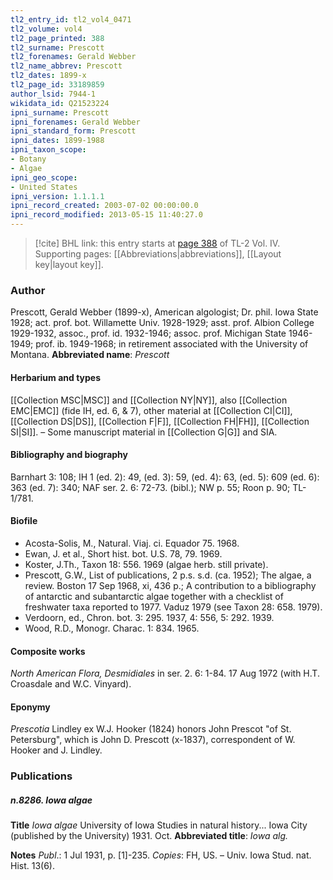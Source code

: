 ```yaml
---
tl2_entry_id: tl2_vol4_0471
tl2_volume: vol4
tl2_page_printed: 388
tl2_surname: Prescott
tl2_forenames: Gerald Webber
tl2_name_abbrev: Prescott
tl2_dates: 1899-x
tl2_page_id: 33189859
author_lsid: 7944-1
wikidata_id: Q21523224
ipni_surname: Prescott
ipni_forenames: Gerald Webber
ipni_standard_form: Prescott
ipni_dates: 1899-1988
ipni_taxon_scope: 
- Botany
- Algae
ipni_geo_scope: 
- United States
ipni_version: 1.1.1.1
ipni_record_created: 2003-07-02 00:00:00.0
ipni_record_modified: 2013-05-15 11:40:27.0
---
```



> [!cite] BHL link: this entry starts at [page 388](https://www.biodiversitylibrary.org/page/33189859) of TL-2 Vol. IV.
> Supporting pages: [[Abbreviations|abbreviations]], [[Layout key|layout key]].

### Author

Prescott, Gerald Webber (1899-x), American algologist; Dr. phil. Iowa State 1928; act. prof. bot. Willamette Univ. 1928-1929; asst. prof. Albion College 1929-1932, assoc., prof. id. 1932-1946; assoc. prof. Michigan State 1946-1949; prof. ib. 1949-1968; in retirement associated with the University of Montana. 
**Abbreviated name**: *Prescott*

#### Herbarium and types

[[Collection MSC|MSC]] and [[Collection NY|NY]], also [[Collection EMC|EMC]] (fide IH, ed. 6, & 7), other material at [[Collection CI|CI]], [[Collection DS|DS]], [[Collection F|F]], [[Collection FH|FH]], [[Collection SI|SI]]. – Some manuscript material in [[Collection G|G]] and SIA.

#### Bibliography and biography

Barnhart 3: 108; IH 1 (ed. 2): 49, (ed. 3): 59, (ed. 4): 63, (ed. 5): 609 (ed. 6): 363 (ed. 7): 340; NAF ser. 2. 6: 72-73. (bibl.); NW p. 55; Roon p. 90; TL-1/781.

#### Biofile

- Acosta-Solis, M., Natural. Viaj. ci. Equador 75. 1968.
- Ewan, J. et al., Short hist. bot. U.S. 78, 79. 1969.
- Koster, J.Th., Taxon 18: 556. 1969 (algae herb. still private).
- Prescott, G.W., List of publications, 2 p.s. s.d. (ca. 1952); The algae, a review. Boston 17 Sep 1968, xi, 436 p.; A contribution to a bibliography of antarctic and subantarctic algae together with a checklist of freshwater taxa reported to 1977. Vaduz 1979 (see Taxon 28: 658. 1979).
- Verdoorn, ed., Chron. bot. 3: 295. 1937, 4: 556, 5: 292. 1939.
- Wood, R.D., Monogr. Charac. 1: 834. 1965.

#### Composite works

*North American Flora, Desmidiales* in ser. 2. 6: 1-84. 17 Aug 1972 (with H.T. Croasdale and W.C. Vinyard).

#### Eponymy

*Prescotia* Lindley ex W.J. Hooker (1824) honors John Prescot "of St. Petersburg", which is John D. Prescott (x-1837), correspondent of W. Hooker and J. Lindley.

### Publications

##### n.8286. Iowa algae

**Title**
*Iowa algae* University of Iowa Studies in natural history... Iowa City (published by the University) 1931. Oct.
**Abbreviated title**: *Iowa alg.*

**Notes**
*Publ*.: 1 Jul 1931, p. \[1\]-235. *Copies*: FH, US. – Univ. Iowa Stud. nat. Hist. 13(6).

